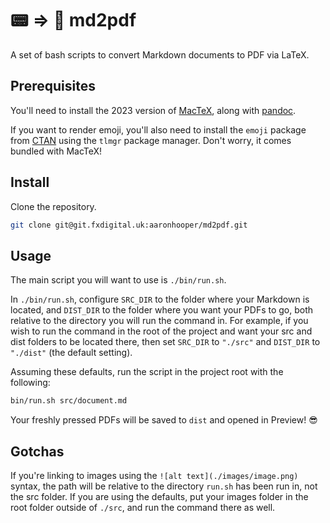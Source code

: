 # 📟 ⇒ 📄 md2pdf

A set of bash scripts to convert Markdown documents to PDF via LaTeX.

## Prerequisites

You'll need to install the 2023 version of
[MacTeX](https://www.tug.org/mactex/), along with
[pandoc](https://pandoc.org/).

If you want to render emoji, you'll also need to install the `emoji`
package from [CTAN](https://ctan.org/) using the `tlmgr` package
manager. Don't worry, it comes bundled with MacTeX!

## Install

Clone the repository.

```bash
git clone git@git.fxdigital.uk:aaronhooper/md2pdf.git
```

## Usage

The main script you will want to use is `./bin/run.sh`.

In `./bin/run.sh`, configure `SRC_DIR` to the folder where your Markdown
is located, and `DIST_DIR` to the folder where you want your PDFs to go,
both relative to the directory you will run the command in. For example,
if you wish to run the command in the root of the project and want your
src and dist folders to be located there, then set `SRC_DIR` to
`"./src"` and `DIST_DIR` to `"./dist"` (the default setting).

Assuming these defaults, run the script in the project root with the
following:

```bash
bin/run.sh src/document.md
```

Your freshly pressed PDFs will be saved to `dist` and opened in Preview!
😎

## Gotchas

If you're linking to images using the `![alt text](./images/image.png)`
syntax, the path will be relative to the directory `run.sh` has been run
in, not the src folder. If you are using the defaults, put your images
folder in the root folder outside of `./src`, and run the command there
as well.
